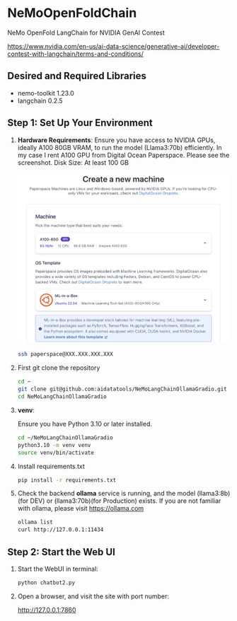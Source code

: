 # NeMoOpenFoldChain

NeMo OpenFold LangChain for NVIDIA GenAI Contest

<https://www.nvidia.com/en-us/ai-data-science/generative-ai/developer-contest-with-langchain/terms-and-conditions/>

## Desired and Required Libraries

- nemo-toolkit 1.23.0
- langchain 0.2.5

## Step 1: Set Up Your Environment

1. **Hardware Requirements**: Ensure you have access to NVIDIA GPUs, ideally A100 80GB VRAM, to run the model (Llama3:70b) efficiently. In my case I rent A100 GPU from Digital Ocean Paperspace. Please see the screenshot. Disk Size: At least 100 GB

   ![create_a_new_machine](img/create_a_new_machine.png "create_a_new_machine")

   ```bash
   ssh paperspace@XXX.XXX.XXX.XXX
   ```

1. First git clone the repository

   ```bash
   cd ~
   git clone git@github.com:aidatatools/NeMoLangChainOllamaGradio.git
   cd NeMoLangChainOllamaGradio
   ```

1. **venv**:

   Ensure you have Python 3.10 or later installed.

   ```bash
   cd ~/NeMoLangChainOllamaGradio
   python3.10 -m venv venv
   source venv/bin/activate
   ```

1. Install requirements.txt

   ```bash
   pip install -r requirements.txt
   ```

1. Check the backend **ollama** service is running, and the model (llama3:8b)(for DEV) or (llama3:70b)(for Production) exists. If you are not familiar with ollama, please visit <https://ollama.com>

   ```bash
   ollama list
   curl http://127.0.0.1:11434
   ```

## Step 2: Start the Web UI

1. Start the WebUI in terminal:

   ```bash
   python chatbot2.py
   ```

1. Open a browser, and visit the site with port number:

   <http://127.0.0.1:7860>

